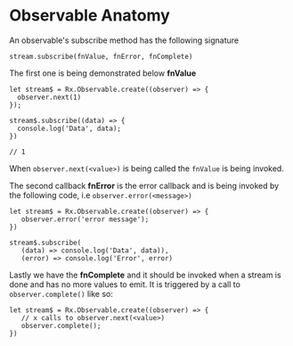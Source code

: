 # Observable Anatomy
An observable's subscribe method has the following signature

```
stream.subscribe(fnValue, fnError, fnComplete)
```

The first one is being demonstrated below **fnValue**

```
let stream$ = Rx.Observable.create((observer) => {
  observer.next(1)
});

stream$.subscribe((data) => {
  console.log('Data', data);
})

// 1
```
When `observer.next(<value>)` is being called the `fnValue` is being invoked.

The second callback **fnError** is the error callback and is being invoked by the following code, i.e `observer.error(<message>)`

```
let stream$ = Rx.Observable.create((observer) => {
   observer.error('error message');
})

stream$.subscribe(
   (data) => console.log('Data', data)),
   (error) => console.log('Error', error) 
```

Lastly we have the **fnComplete** and it should be invoked when a stream is done and has no more values to emit. It is triggered by a call to `observer.complete()` like so:

```
let stream$ = Rx.Observable.create((observer) => {
   // x calls to observer.next(<value>)
   observer.complete();
})
```

